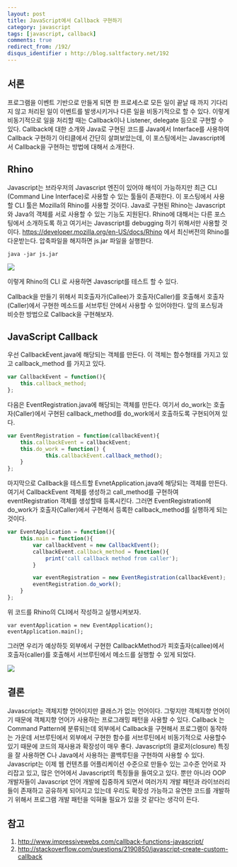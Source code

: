 ```yaml
---
layout: post
title: JavaScript에서 Callback 구현하기
category: javascript
tags: [javascript, callback]
comments: true
redirect_from: /192/
disqus_identifier : http://blog.saltfactory.net/192
---
```


## 서론

프로그램을 이벤트 기반으로 만들게 되면 한 프로세스로 모든 일이 끝날 때 까지 기다리지 않고 처리된 일이 이벤트를 발생시키거나 다른 일을 비동기적으로 할 수 있다. 이렇게 비동기적으로 일을 처리할 때는 Callback이나 Listener, delegate 등으로 구현할 수 있다. Callback에 대한 소개와 Java로 구현된 코드를 Java에서 Interface를 사용하여 Callback 구현하기 아티클에서 간단히 살펴보았는데, 이 포스팅에서는 Javascript에서 Callback을 구현하는 방법에 대해서 소개한다.

<!--more-->


## Rhino

Javascript는 브라우저의 Javascript 엔진이 있어야 해석이 가능하지만 최근 CLI (Command Line Interface)로 사용할 수 있는 툴들이 존재한다. 이 포스팅에서 사용할 CLI 툴은 Mozilla의 Rhino를 사용할 것이다. Java로 구현된 Rhino는 Javascript와 Java의 객체를 서로 사용할 수 있는 기능도 지원된다. Rhino에 대해서는 다른 포스팅에서 소개하도록 하고 여기서는 Javascript를 debugging 하기 위해서만 사용할 것이다. https://developer.mozilla.org/en-US/docs/Rhino 에서 최신버전의 Rhino를 다운받는다. 압축파일을 해지하면 js.jar 파일을 실행한다.

```
java -jar js.jar
```

![](https://hbn-blog-assets.s3.ap-northeast-2.amazonaws.com/edec3844-57ca-47ea-ac11-8d81b4b5cb35)

이렇게 Rhino의 CLI 로 사용하면 Javascript를 테스트 할 수 있다.

Callback을 만들기 위해서 피호출자가(Callee)가 호출자(Caller)를 호출해서 호출자(Caller)에서 구현한 메소드를 서브루틴 안에서 사용할 수 있어야한다. 앞의 포스팅과 비슷한 방법으로 Callback을 구현해보자.

## JavaScript Callback

우선 CallbackEvent.java에 해당되는 객체를 만든다. 이 객체는 함수형태를 가지고 있고 callback_method 를 가지고 있다.

```javascript
var CallbackEvent = function(){
    this.callback_method;
};
```

다음은 EventRegistration.java에 해당되는 객체를 만든다. 여기서 do_work는 호출자(Caller)에서 구현된 callback_method를 do_work에서 호출하도록 구현되어져 있다.

```javascript
var EventRegistration = function(callbackEvent){
    this.callbackEvent = callbackEvent;
    this.do_work = function() {
            this.callbackEvent.callback_method();
    }
};
```

마지막으로 Callback을 테스트할 EvnetApplication.java에 해당되는 객체를 만든다. 여기서 CallbackEvent 객체를 생성하고 call_method를 구현하여 eventRegistration 객체를 생성할때 등록시킨다. 그러면 EventRegistration에 do_work가 호출자(Caller)에서 구현해서 등록한 callback_method를 실행하게 되는 것이다.

```javascript
var EventApplication = function(){
    this.main = function(){
        var callbackEvent = new CallbackEvent();
        callbackEvent.callback_method = function(){
            print('call callback method from caller');
        }

        var eventRegistration = new EventRegistration(callbackEvent);
        eventRegistration.do_work();
    }
};
```

위 코드를 Rhino의 CLI에서 작성하고 실행시켜보자.

```
var eventApplication = new EventApplication();
eventApplication.main();
```

그러면 우리가 예상하듯 외부에서 구현한 CallbackMethod가 피호출자(callee)에서  호출자(caller)를 호출해서 서브루틴에서 메소드를 실행할 수 있게 되었다.

![](https://hbn-blog-assets.s3.ap-northeast-2.amazonaws.com/7bb69dc0-b931-4699-ad8d-8fe960da61d1)

## 결론

Javascript는 객체지향 언어이지만 클래스가 없는 언어이다. 그렇지만 객체지향 언어이기 때문에 객체지향 언어가 사용하는 프로그래밍 패턴을 사용할 수 있다. Callback 는 Command Pattern에 분류되는데 외부에서 Callback을 구현해서 프로그램이 동작하는 가운데 서브루틴에서 외부에서 구현한 함수를 서브루틴에서 비동기적으로 사용할수 있기 때문에 코드의 재사용과 확장성이 매우 좋다. Javascript의 클로저(closure) 특징을 잘 사용하면 C나 Java에서 사용하는 콜백루틴을 구현하여 사용할 수 있다. Javascript는 이제 웹 컨텐츠를 어플리케이션 수준으로 만들수 있는 고수준 언어로 자리잡고 있고, 많은 언어에서 Javascript의 특징들을 들여오고 있다. 뿐만 아니라 OOP 개발자들이 Javascript 언어 개발에 집중하게 되면서 여러가지 개발 패턴과 라이브러리들이 존재하고 공유하게 되어지고 있는데 우리도 확장성 가능하고 유연한 코드를 개발하기 위해서 프로그램 개발 패턴을 익혀둘 필요가 있을 것 같다는 생각이 든다.

## 참고

1. http://www.impressivewebs.com/callback-functions-javascript/
2. http://stackoverflow.com/questions/2190850/javascript-create-custom-callback

